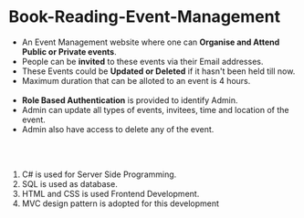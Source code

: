 # Book-Reading-Event-Management
<ul>
  <li>An Event Management website where one can <strong>Organise and Attend Public or Private events</strong>.</li> 
  <li>People can be <strong>invited</strong> to these events via their Email addresses.</li> 
  <li>These Events could be <strong>Updated or Deleted</strong> if it hasn't been held till now.</li> 
  <li>Maximum duration that can be alloted to an event is 4 hours.</li> <br>
  <li><strong>Role Based Authentication</strong> is provided to identify Admin.</li> 
  <li>Admin can update all types of events, invitees, time and location of the event.</li> 
  <li>Admin also have access to delete any of the event.</li>
</ul>
  <br><br>
<ol>
  <li>C# is used for Server Side Programming.</li>
  <li>SQL is used as database.</li>
  <li>HTML and CSS is used Frontend Development.</li>
  <li>MVC design pattern is adopted for this development</li>
</ol>
